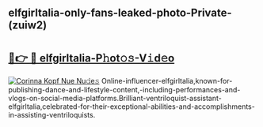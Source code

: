 ## elfgirltalia-only-fans​-leaked-photo​-Private-(zuiw2)


# <h2><a href="https://mediaupload.pro?title=elfgirltalia&ref=git">🔗👉 🔴 elfgirltalia-P𝚑ot𝚘𝚜-V𝚒d𝚎o</a></h2>

[![Corinna Kopf Nue Nu𝚍e𝚜](https://i.imgur.com/0qMVB7G.gif)](https://mediaupload.pro?title=elfgirltalia&ref=git)
Online-influencer-elfgirltalia,known-for-publishing-dance-and-lifestyle-content,-including-performances-and-vlogs-on-social-media-platforms.Brilliant-ventriloquist-assistant-elfgirltalia,celebrated-for-their-exceptional-abilities-and-accomplishments-in-assisting-ventriloquists.  